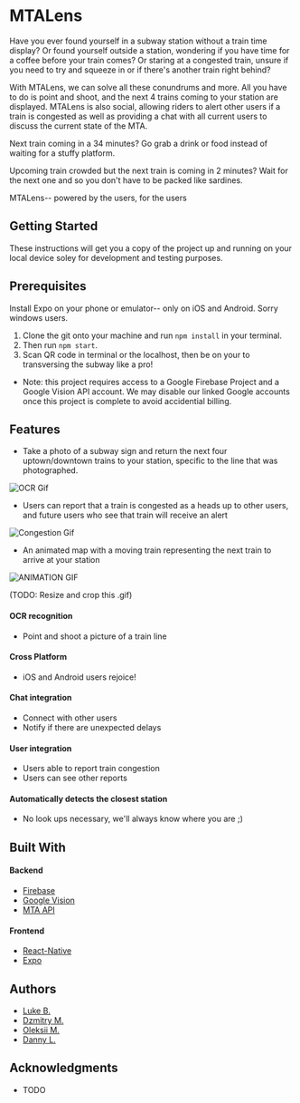 # MTALens
Have you ever found yourself in a subway station without a train time display? Or found yourself outside a station, wondering if you have time for a coffee before your train comes?  Or staring at a congested train, unsure if you need to try and squeeze in or if there's another train right behind?

With MTALens, we can solve all these conundrums and more. All you have to do is point and shoot, and the next 4 trains coming to your station are displayed. MTALens is also social, allowing riders to alert other users if a train is congested as well as providing a chat with all current users to discuss the current state of the MTA.

Next train coming in a 34 minutes? Go grab a drink or food instead of waiting for a stuffy platform.

Upcoming train crowded but the next train is coming in 2 minutes? Wait for the next one and so you don't have to be packed like sardines.

MTALens-- powered by the users, for the users

## Getting Started
These instructions will get you a copy of the project up and running on your local device soley for development and testing purposes.

## Prerequisites
Install Expo on your phone or emulator-- only on iOS and Android. Sorry windows users. 
1.  Clone the git onto your machine and run ```npm install``` in your terminal.
2.  Then run ```npm start```.
3. Scan QR code in terminal or the localhost, then be on your to transversing the subway like a pro!
* Note: this project requires access to a Google Firebase Project and a Google Vision API account.  We may disable our linked Google accounts once this project is complete to avoid accidential billing.

## Features
* Take a photo of a subway sign and return the next four uptown/downtown trains to your station, specific to the line that was photographed.

![OCR Gif](https://media.giphy.com/media/eJuiOM9SXzfZmPR5Ad/giphy.gif)

* Users can report that a train is congested as a heads up to other users, and future users who see that train will receive an alert

![Congestion Gif](https://media.giphy.com/media/eHWFGNUB5LCUNKV3cV/giphy.gif)

* An animated map with a moving train representing the next train to arrive at your station

![ANIMATION GIF](https://media.giphy.com/media/Yl4plfeTktVF2sDEY6/giphy.gif)

(TODO: Resize and crop this .gif)

#### OCR recognition
* Point and shoot a picture of a train line
#### Cross Platform
* iOS and Android users rejoice!
#### Chat integration
* Connect with other users
* Notify if there are unexpected delays
#### User integration
* Users able to report train congestion
* Users can see other reports
#### Automatically detects the closest station
* No look ups necessary, we'll always know where you are ;)

## Built With
#### Backend
* [Firebase](https://firebase.google.com/)
* [Google Vision](https://cloud.google.com/vision/)
* [MTA API](http://web.mta.info/developers/)

#### Frontend
* [React-Native](https://facebook.github.io/react-native/)
* [Expo](https://expo.io/)

## Authors
* [Luke B.](https://github.com/lbuckheit)
* [Dzmitry M.](https://github.com/dzmitry-maslau)
* [Oleksii M.](https://github.com/omusinov)
* [Danny L.](https://github.com/dongledan)

## Acknowledgments

* TODO
